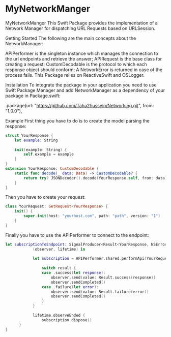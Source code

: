 # MyNetworkManger

MyNetworkManger
This Swift Package provides the implementation of a Network Manager for dispatching URL Requests based on URLSession.

Getting Started
The following are the main concepts about the NetworkManager:

APIPerformer is the singleton instance which manages the connection to the url endpoints and retrieve the answer;
APIRequest is the base class for creating a request;
CustomDecodable is the protocol to which each response object should conform;
A NetworkError is returned in case of the process fails.
This Package relies on ReactiveSwift and OSLogger.

Installation
To integrate the package in your application you need to use Swift Package Manager and add NetworkManager as a dependency of your package in Package.swift:

.package(url: "https://github.com/Taha2hussein/Networking.git", from: "1.0.0"),

Example
First thing you have to do is to create the model parsing the response:

```swift
struct YourResponse {
    let example: String
    
    init(example: String) {
        self.example = example
    }
}
extension YourResponse: CustomDecodable {
    static func decode(_ data: Data) -> CustomDecodable? {
        return try? JSONDecoder().decode(YourResponse.self, from: data)
    }
}
```

Then you have to create your request:

```swift
class YourRequest: GetRequest<YourResponse> {
    init() {
        super.init(host: "yourhost.com", path: "path", version: "1")
    }
}
```
Finally you have to use the APIPerformer to connect to the endpoint:

```swift
let subscriptionToEndpoint: SignalProducer<Result<YourResponse, NSError>, NSError> = SignalProducer {
            (observer, lifetime) in
            
            let subscription = APIPerformer.shared.performApi(YourRequest(), QoS: .default, completionQueue: .global(qos: .userInteractive)) { (result: Result<YourResponse, NSError>) in
                
                switch result {
                case .success(let response):
                    observer.send(value: Result.success(response))
                    observer.sendCompleted()
                case .failure(let error):
                    observer.send(value: Result.failure(error))
                    observer.sendCompleted()
                }
            }
            
            lifetime.observeEnded {
                subscription.dispose()
      }
}
```

